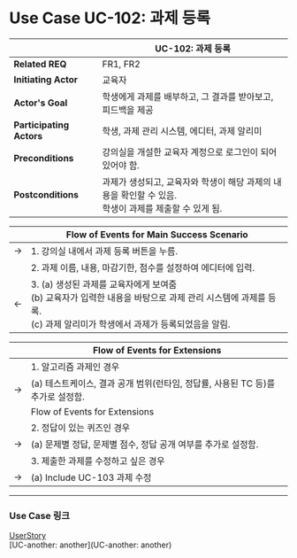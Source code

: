 # Use Case UC-102: 과제 등록

|                          | UC-102: 과제 등록                                            |
| ------------------------ | ------------------------------------------------------------ |
| __Related REQ__          | FR1, FR2                                                     |
| __Initiating Actor__     | 교육자                                                       |
| __Actor's Goal__         | 학생에게 과제를 배부하고, 그 결과를 받아보고, 피드백을 제공  |
| __Participating Actors__ | 학생, 과제 관리 시스템, 에디터, 과제 알리미                          |
| __Preconditions__        | 강의실을 개설한 교육자 계정으로 로그인이 되어있어야 함.    |
| __Postconditions__       | 과제가 생성되고, 교육자와 학생이 해당 과제의 내용을 확인할 수 있음.<br />학생이 과제를 제출할 수 있게 됨. |

|      | Flow of Events for Main Success Scenario                     |
| ---- | ------------------------------------------------------------ |
| ->   | 1. 강의실 내에서 과제 등록 버튼을 누름.                      |
|      | 2. 과제 이름, 내용, 마감기한, 점수를 설정하여 에디터에 입력.                  |
| <-   | 3. (a) 생성된 과제를 교육자에게 보여줌 <br />(b) 교육자가 입력한 내용을 바탕으로 과제 관리 시스템에 과제를 등록.<br />(c) 과제 알리미가 학생에서 과제가 등록되었음을 알림. |

|      | Flow of Events for Extensions                                |
| ---- | ------------------------------------------------------------ |
|      | 1. 알고리즘 과제인 경우                                      |
| ->   | (a) 테스트케이스, 결과 공개 범위(런타임, 정답률, 사용된 TC 등)를 추가로 설정함. |
|      | Flow of Events for Extensions                                |
|      | 2. 정답이 있는 퀴즈인 경우                                   |
| ->   | (a) 문제별 정답, 문제별 점수, 정답 공개 여부를 추가로 설정함. |
|      | 3. 제출한 과제를 수정하고 싶은 경우                          |
| ->   | (a) Include UC-103 과제 수정                                 |

-------

### Use Case 링크

[UserStory](UserStory)<br/>[UC-another: another](UC-another: another)<br/>

